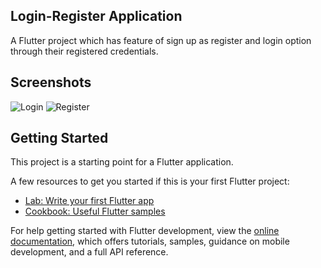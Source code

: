 ## Login-Register Application
A Flutter project which has feature of sign up as register and login option through their registered credentials.

## Screenshots
![Login](https://github.com/utsavhingar22/Login-Register-Flutter/assets/67818724/9a661e1d-2ecb-4a4e-b100-7b7938f235c6)
![Register](https://github.com/utsavhingar22/Login-Register-Flutter/assets/67818724/28a67efc-b2bb-4002-a437-cb3d06a16a62)

## Getting Started
This project is a starting point for a Flutter application.

A few resources to get you started if this is your first Flutter project:

- [Lab: Write your first Flutter app](https://docs.flutter.dev/get-started/codelab)
- [Cookbook: Useful Flutter samples](https://docs.flutter.dev/cookbook)

For help getting started with Flutter development, view the
[online documentation](https://docs.flutter.dev/), which offers tutorials,
samples, guidance on mobile development, and a full API reference.
